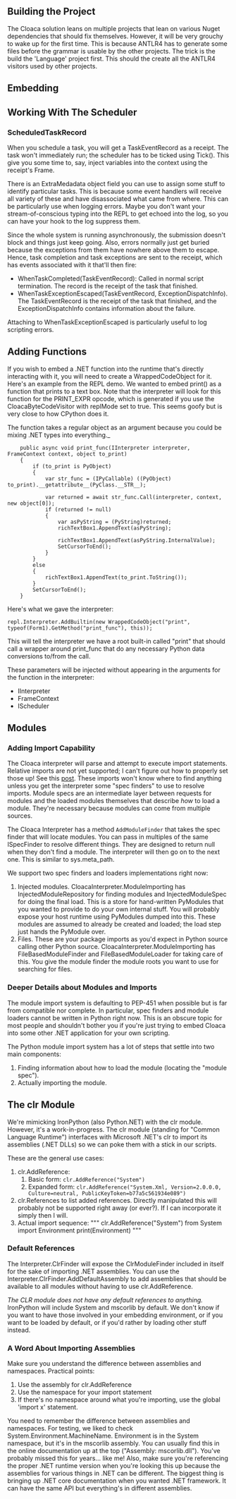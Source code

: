 ## Building the Project
The Cloaca solution leans on multiple projects that lean on various Nuget dependencies that should fix themselves. However, it will be very
grouchy to wake up for the first time. This is because ANTLR4 has to generate some files before the grammar is usable by the other projects.
The trick is the build the 'Language' project first. This should the create all the ANTLR4 visitors used by other projects.

## Embedding

## Working With The Scheduler

### ScheduledTaskRecord
When you schedule a task, you will get a TaskEventRecord as a receipt. The task won't immediately run; the scheduler has to be ticked using
Tick(). This give you some time to, say, inject variables into the context using the receipt's Frame.

There is an ExtraMedadata object field you can use to assign some stuff to identify particular tasks. This is because some event handlers will
receive all variety of these and have disassociated what came from where. This can be particularly use when logging errors. Maybe you don't want
your stream-of-conscious typing into the REPL to get echoed into the log, so you can have your hook to the log suppress them.

Since the whole system is running asynchronously, the submission doesn't block and things just keep going. Also, errors normally just get buried
because the exceptions from them have nowhere above them to escape. Hence, task completion and task exceptions are sent to the receipt, which
has events associated with it that'll then fire:

* WhenTaskCompleted(TaskEventRecord): Called in normal script termination. The record is the receipt of the task that finished.
* WhenTaskExceptionEscaped(TaskEventRecord, ExceptionDispatchInfo). The TaskEventRecord is the receipt of the task that finished, and the
    ExceptionDispatchInfo contains information about the failure.

Attaching to WhenTaskExceptionEscaped is particularly useful to log scripting errors.

## Adding Functions
If you wish to embed a .NET function into the runtime that's directly interacting with it, you will need to create a WrappedCodeObject for it.
Here's an example from the REPL demo. We wanted to embed print() as a function that prints to a text box.
Note that the interpreter will look for this function for the PRINT_EXPR opcode, which is generated if you use
the CloacaByteCodeVisitor with replMode set to true. This seems goofy but is very close to how CPython does it.

The function takes a regular object as an argument because you could be mixing .NET types into everything._

```
    public async void print_func(IInterpreter interpreter, FrameContext context, object to_print)
    {
        if (to_print is PyObject)
        {
            var str_func = (IPyCallable) ((PyObject) to_print).__getattribute__(PyClass.__STR__);

            var returned = await str_func.Call(interpreter, context, new object[0]);
            if (returned != null)
            {
                var asPyString = (PyString)returned;
                richTextBox1.AppendText(asPyString);

                richTextBox1.AppendText(asPyString.InternalValue);
                SetCursorToEnd();
            }
        }
        else
        {
            richTextBox1.AppendText(to_print.ToString());
        }
        SetCursorToEnd();
    }

```

Here's what we gave the interpreter:
```
repl.Interpreter.AddBuiltin(new WrappedCodeObject("print", typeof(Form1).GetMethod("print_func"), this));
```
This will tell the interpreter we have a root built-in called "print" that should call a wrapper around print_func that do any
necessary Python data conversions to/from the call.

These parameters will be injected without appearing in the arguments for the function in the interpreter:
* IInterpreter
* FrameContext
* IScheduler


## Modules

### Adding Import Capability

The Cloaca interpreter will parse and attempt to execute import statements. Relative imports are not yet supported; I can't figure
out how to properly set those up! See this [post](https://groups.google.com/forum/#!topic/comp.lang.python/AnFJbDMsKAo). These imports
won't know where to find anything unless you get the interpreter some "spec finders" to use to resolve imports. Module specs are an
intermediate layer between requests for modules and the loaded modules themselves that describe *how* to load a module. They're
necessary because modules can come from multiple sources.

The Cloaca Interpreter has a method `AddModuleFinder` that takes the spec finder that will locate modules. You can pass in multiples
of the same ISpecFinder to resolve different things. They are designed to return null when they don't find a module. The interpreter
will then go on to the next one. This is similar to sys.meta_path.

We support two spec finders and loaders implementations right now:
1. Injected modules. CloacaInterpreter.ModuleImporting has InjectedModuleRepository for finding modules and InjectedModuleSpec for
   doing the final load. This is a store for hand-written PyModules that you wanted to provide to do your own internal stuff. You
   will probably expose your host runtime using PyModules dumped into this. These modules are assumed to already be created and loaded;
   the load step just hands the PyModule over.
2. Files. These are your package imports as you'd expect in Python source calling other Python source. CloacaInterpreter.ModuleImporting
   has FileBasedModuleFinder and FileBasedModuleLoader for taking care of this. You give the module finder the module roots you want to use
   for searching for files.

### Deeper Details about Modules and Imports
The module import system is defaulting to PEP-451 when possible but is far from compatible nor complete. In particular, spec finders
and module loaders cannot be written in Python right now. This is an obscure topic for most people and shouldn't bother you if you're
just trying to embed Cloaca into some other .NET application for your own scripting.

The Python module import system has a lot of steps that settle into two main components:
1. Finding information about how to load the module (locating the "module spec").
2. Actually importing the module.

## The clr Module

We're mimicking IronPython (also Python.NET) with the clr module. However, it's a work-in-progress. The clr module (standing for
"Common Language Runtime") interfaces with Microsoft .NET's clr to import its assemblies (.NET DLLs) so we can poke them with a stick
in our scripts.

These are the general use cases:
1. clr.AddReference:
   1. Basic form: `clr.AddReference("System")`
   2. Expanded form: `clr.AddReference("System.Xml, Version=2.0.0.0, Culture=neutral, PublicKeyToken=b77a5c561934e089")`
2. clr.References to list added references. Directly manipulated this will probably not be supported right away (or ever?). If I can
   incorporate it simply then I will.
3. Actual import sequence:
   """
      clr.AddReference("System")
      from System import Environment
      print(Environment)
   """

### Default References

The Interpreter.ClrFinder will expose the ClrModuleFinder included in itself for the sake of importing .NET assemblies. You can use the
Interpreter.ClrFinder.AddDefaultAssembly to add assemblies that should be available to all modules without having to use clr.AddReference.

_The CLR module does not have any default references to anything._ IronPython will include System and mscorlib by default. We don't know
if you want to have those involved in your embedding environment, or if you want to be loaded by default, or if you'd rather by loading
other stuff instead.

### A Word About Importing Assemblies

Make sure you understand the difference between assemblies and namespaces. Practical points:
1. Use the assembly for clr.AddReference
2. Use the namespace for your import statement
3. If there's no namespace around what you're importing, use the global 'import x' statement.

You need to remember the difference between assemblies and namespaces. For testing, we liked to check System.Environment.MachineName.
Environment is in the System namespace, but it's in the mscorlib assembly. You can usually find this in the online documentation up at
the top ("Assembly: mscorlib.dll"). You've probably missed this for years... like me! Also, make sure you're referencing the proper .NET
runtime version when you're looking this up because the assemblies for various things in .NET can be different. The biggest thing is
bringing up .NET core documentation when you wanted .NET framework. It can have the same API but everything's in different assemblies.
